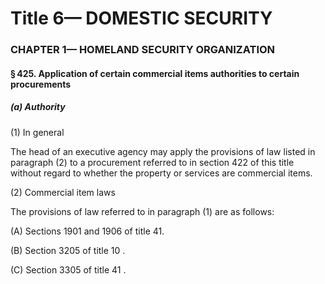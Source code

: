 
# Title 6— DOMESTIC SECURITY
### CHAPTER 1— HOMELAND SECURITY ORGANIZATION
#### § 425. Application of certain commercial items authorities to certain procurements
##### (a) Authority

(1) In general

The head of an executive agency may apply the provisions of law listed in paragraph (2) to a procurement referred to in section 422 of this title without regard to whether the property or services are commercial items.

(2) Commercial item laws

The provisions of law referred to in paragraph (1) are as follows:

(A) Sections 1901 and 1906 of title 41.

(B) Section 3205 of title 10 .

(C) Section 3305 of title 41 .

